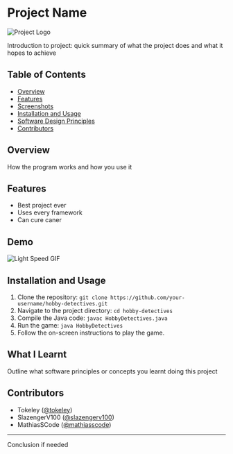 # Project Name

![Project Logo](logo.png)

Introduction to project: quick summary of what the project does and what it hopes to achieve

## Table of Contents

- [Overview](#overview)
- [Features](#features)
- [Screenshots](#screenshots)
- [Installation and Usage](#installation-and-usage)
- [Software Design Principles](#software-design-principles)
- [Contributors](#contributors)

## Overview

How the program works and how you use it

## Features

- Best project ever
- Uses every framework
- Can cure caner

## Demo

![Light Speed GIF](demo.gif)

## Installation and Usage

1. Clone the repository: `git clone https://github.com/your-username/hobby-detectives.git`
2. Navigate to the project directory: `cd hobby-detectives`
3. Compile the Java code: `javac HobbyDetectives.java`
4. Run the game: `java HobbyDetectives`
5. Follow the on-screen instructions to play the game.

## What I Learnt

Outline what software principles or concepts you learnt doing this project

## Contributors

- Tokeley ([@tokeley](https://github.com/tokeley))
- SlazengerV100 ([@slazengerv100](https://github.com/slazengerv100))
- MathiasSCode ([@mathiasscode](https://github.com/mathiasscode))

---

Conclusion if needed 
